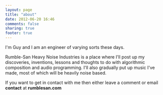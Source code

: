 ```yaml
---
layout: page
title: "about"
date: 2012-06-20 16:46
comments: false
sharing: true
footer: true
---
```


I'm Guy and I am an engineer of varying sorts these days.

Rumble-San Heavy Noise Industries is a place where I'll post up my discoveries, inventions, lessons and thoughts to do with algorithmic composition and audio programming. I'll also gradually put up music I've made, most of which will be heavily noise based.

If you want to get in contact with me then either leave a comment or email **contact** at **rumblesan.com**
